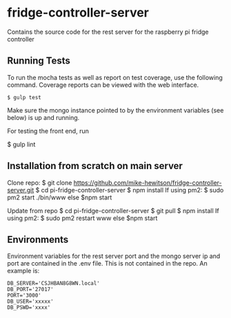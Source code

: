 # fridge-controller-server
Contains the source code for the rest server for the raspberry pi fridge controller

## Running Tests

To run the mocha tests as well as report on test coverage, use the following command. Coverage reports can be viewed with the web interface.
```
$ gulp test
```
Make sure the mongo instance pointed to by the environment variables (see below) is up and running.

For testing the front end, run 

$ gulp lint
<!-- $ jasmine-node . -->

## Installation from scratch on main server

Clone repo:
$ git clone https://github.com/mike-hewitson/fridge-controller-server.git
$ cd pi-fridge-controller-server
$ npm install
If using  pm2:
$ sudo pm2 start ./bin/www
else
$npm start

Update from repo
$ cd pi-fridge-controller-server
$ git pull
$ npm install
If using  pm2:
$ sudo pm2 restart www
else
$npm start

## Environments

Environment variables for the rest server port and the mongo server ip and port are contained in the .env file. This is not contained in the repo. An example is:
```
DB_SERVER='CSJHBAN8G8WN.local'
DB_PORT='27017'
PORT='3000'
DB_USER='xxxxx'
DB_PSWD='xxxx'
```

